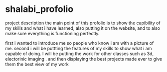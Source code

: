 # shalabi_profolio


project description 
the main point of this profolio is to show the capibility of my skills and what i have learned, also putting it on the website, and to also make sure everything is functioning perfectly.

first i wanted to introduce me so people who know i am with a picture of me.
second i will be puttting the features of my skills to show what i am capable of doing.
I will be putting the work for other classes such as 3d, electorinic imaging . and then displaying the best projects made ever to give them the best view of my work
